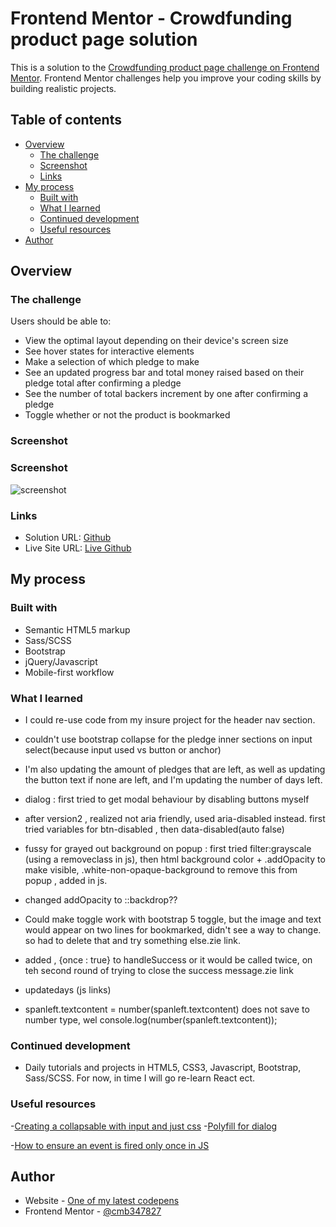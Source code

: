 # Frontend Mentor - Crowdfunding product page solution

This is a solution to the [Crowdfunding product page challenge on Frontend Mentor](https://www.frontendmentor.io/challenges/crowdfunding-product-page-7uvcZe7ZR). Frontend Mentor challenges help you improve your coding skills by building realistic projects. 

## Table of contents

- [Overview](#overview)
  - [The challenge](#the-challenge)
  - [Screenshot](#screenshot)
  - [Links](#links)
- [My process](#my-process)
  - [Built with](#built-with)
  - [What I learned](#what-i-learned)
  - [Continued development](#continued-development)
  - [Useful resources](#useful-resources)
- [Author](#author)

## Overview

### The challenge

Users should be able to:

- View the optimal layout depending on their device's screen size
- See hover states for interactive elements
- Make a selection of which pledge to make
- See an updated progress bar and total money raised based on their pledge total after confirming a pledge
- See the number of total backers increment by one after confirming a pledge
- Toggle whether or not the product is bookmarked

### Screenshot

### Screenshot

![screenshot](./images/screenshot.PNG "screenshot")

### Links

- Solution URL: [Github]()
- Live Site URL: [Live Github]()

## My process

### Built with

- Semantic HTML5 markup
- Sass/SCSS
- Bootstrap
- jQuery/Javascript
- Mobile-first workflow


### What I learned
- I could re-use code from my insure project for the header nav section.
- couldn't use bootstrap collapse for the pledge inner sections on input select(because input used vs button or anchor)
- I'm also updating the amount of pledges that are left, as well as updating the button text if none are left, and I'm updating the number of days left.
- dialog : first tried to get modal behaviour by disabling buttons myself
- after version2 , realized not aria friendly, used aria-disabled instead. first tried variables for btn-disabled , then data-disabled(auto false)


- fussy for grayed out background on popup : first tried filter:grayscale (using a removeclass in js), then html background color + .addOpacity to make visible, .white-non-opaque-background to remove this from popup , added in js.
- changed addOpacity to ::backdrop??

- Could make toggle work with bootstrap 5 toggle, but the image and text would appear on two lines for bookmarked, didn't see a way to change.
  so had to delete that and try something else.zie link.
- added , {once : true} to handleSuccess or it would be called twice, on teh second round of trying to close the success message.zie link
- updatedays (js links)
- spanleft.textcontent = number(spanleft.textcontent)  does not save to number type, wel console.log(number(spanleft.textcontent));



### Continued development

- Daily tutorials and projects in HTML5, CSS3, Javascript, Bootstrap, Sass/SCSS. For now, in time I will go re-learn React ect.

### Useful resources

-[Creating a collapsable with input and just css](https://stackoverflow.com/questions/61011140/how-do-i-create-a-collapsible-element-with-just-css-using-input-and-labels)
-[Polyfill for dialog](https://github.com/GoogleChrome/dialog-polyfill)

-[How to ensure an event is fired only once in JS](https://www.educative.io/answers/how-to-ensure-an-event-listener-is-only-fired-once-in-javascript)
## Author

- Website - [One of my latest codepens](https://codepen.io/cynthiab72/pen/oNybYON)
- Frontend Mentor - [@cmb347827](https://www.frontendmentor.io/profile/cmb347827)

